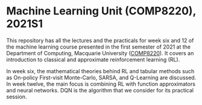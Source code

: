 # Machine Learning Unit (COMP8220), 2021S1

This repository has all the lectures and the practicals for week six and 12 of the machine learning course presented in the first semester of 2021 at the Department of Computing, Macquarie University ([COMP8220](https://unitguides.mq.edu.au/unit_offerings/137445/unit_guide)). It covers an introduction to classical and approximate reinforcement learning (RL). 

In week six, the mathematical theories behind RL and tabular methods such as On-policy First-visit Monte-Carlo, SARSA, and Q-Learning are discussed. In week twelve, the main focus is combining RL with function approximators and neural networks. DQN is the algorithm that we consider for its practical session.
